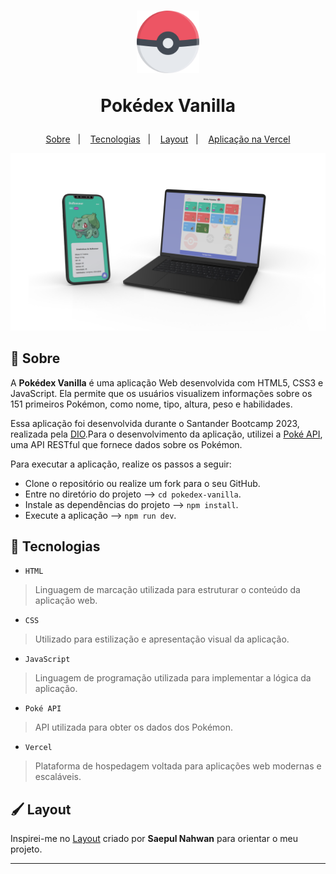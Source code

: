 <h1 align="center">
  <img alt="Happy" src="./assets/images/pokeball.svg" height="100px" />
  <p>Pokédex Vanilla</p>
</h1>

<p align="center">
  <a href="#bookmark-sobre">Sobre</a>&nbsp;&nbsp;&nbsp;|&nbsp;&nbsp;&nbsp;
  <a href="#rocket-tecnologias">Tecnologias</a>&nbsp;&nbsp;&nbsp;|&nbsp;&nbsp;&nbsp;
  <a href="#paintbrush-layout">Layout</a>&nbsp;&nbsp;&nbsp;|&nbsp;&nbsp;&nbsp;
  <a href="https://pokedex-vanilla-andre-horman.vercel.app/" target="_blank">Aplicação na Vercel</a>
</p>

<p align="center">
  <img alt="design do projeto" width="650px" src="./assets/images/mockup.png" />
<p>


## :bookmark: Sobre

A **Pokédex Vanilla** é uma aplicação Web desenvolvida com HTML5, CSS3 e JavaScript. Ela permite que os usuários visualizem informações sobre os 151 primeiros Pokémon, como nome, tipo, altura, peso e habilidades.
  
Essa aplicação foi desenvolvida durante o Santander Bootcamp 2023, realizada pela [DIO](https://www.dio.me/).Para o desenvolvimento da aplicação, utilizei a [Poké API](https://pokeapi.co/), uma API RESTful que fornece dados sobre os Pokémon.

Para executar a aplicação, realize os passos a seguir:

* Clone o repositório ou realize um fork para o seu GitHub.
* Entre no diretório do projeto --> `cd pokedex-vanilla`.
* Instale as dependências do projeto --> `npm install`.
* Execute a aplicação --> `npm run dev`.


## :rocket: Tecnologias

  - `HTML`
  > Linguagem de marcação utilizada para estruturar o conteúdo da aplicação web.
  - `CSS`
  > Utilizado para estilização e apresentação visual da aplicação.
  - `JavaScript`
  > Linguagem de programação utilizada para implementar a lógica da aplicação.
  - `Poké API`
  > API utilizada para obter os dados dos Pokémon.
  - `Vercel`
  > Plataforma de hospedagem voltada para aplicações web modernas e escaláveis.


## :paintbrush: Layout


Inspirei-me no [Layout](https://dribbble.com/shots/6540871-Pokedex-App/attachments/6540871-Pokedex-App?mode=media) criado por **Saepul Nahwan** para orientar o meu projeto.

---
